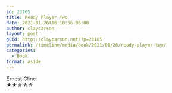 ```yaml
---
id: 23165
title: Ready Player Two
date: 2021-01-26T16:10:56-06:00
author: claycarson
layout: post
guid: http://claycarson.net/?p=23165
permalink: /timeline/media/book/2021/01/26/ready-player-two/
categories:
  - Book
format: aside
---
```

<div class="media-details"></div>

<div class="media-creator">Ernest Cline</div>

<div class="media-rating">★★☆☆☆</div>